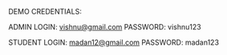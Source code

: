 DEMO CREDENTIALS:

ADMIN LOGIN: vishnu@gmail.com
PASSWORD: vishnu123

STUDENT LOGIN: madan12@gmail.com
PASSWORD: madan123






